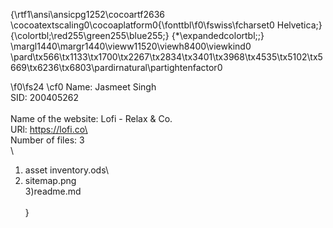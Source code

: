 {\rtf1\ansi\ansicpg1252\cocoartf2636
\cocoatextscaling0\cocoaplatform0{\fonttbl\f0\fswiss\fcharset0 Helvetica;}
{\colortbl;\red255\green255\blue255;}
{\*\expandedcolortbl;;}
\margl1440\margr1440\vieww11520\viewh8400\viewkind0
\pard\tx566\tx1133\tx1700\tx2267\tx2834\tx3401\tx3968\tx4535\tx5102\tx5669\tx6236\tx6803\pardirnatural\partightenfactor0

\f0\fs24 \cf0 Name: Jasmeet Singh \
SID: 200405262\
\
Name of the website: Lofi - Relax & Co.\
URl: https://lofi.co\
\
Number of files: 3 \
\
1) asset inventory.ods\
2) sitemap.png\
3)readme.md\
\
}